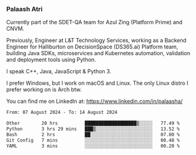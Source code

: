 ### Palaash Atri

Currently part of the SDET-QA team for Azul Zing (Platform Prime) and CNVM. 

Previously, Engineer at L&T Technology Services, working as a Backend Engineer for Halliburton on DecisionSpace (DS365.ai) Platform team, building Java SDKs, microservices and Kubernetes automation, validation and deployment tools using Python.

I speak C++, Java, JavaScript & Python 3.

I prefer Windows, but I work on macOS and Linux. The only Linux distro I prefer working on is Arch btw.

You can find me on LinkedIn at: https://www.linkedin.com/in/palaasha/

<!--START_SECTION:waka-->

```txt
From: 07 August 2024 - To: 14 August 2024

Other        20 hrs          ███████████████████▒░░░░░   77.49 %
Python       3 hrs 29 mins   ███▒░░░░░░░░░░░░░░░░░░░░░   13.52 %
Bash         2 hrs           ██░░░░░░░░░░░░░░░░░░░░░░░   07.80 %
Git Config   7 mins          ░░░░░░░░░░░░░░░░░░░░░░░░░   00.48 %
YAML         3 mins          ░░░░░░░░░░░░░░░░░░░░░░░░░   00.20 %
```

<!--END_SECTION:waka-->
